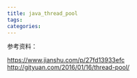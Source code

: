 ```yaml
---
title: java_thread_pool
tags:
categories:
---
```


参考资料：

https://www.jianshu.com/p/27fd13933efc  
http://gityuan.com/2016/01/16/thread-pool/